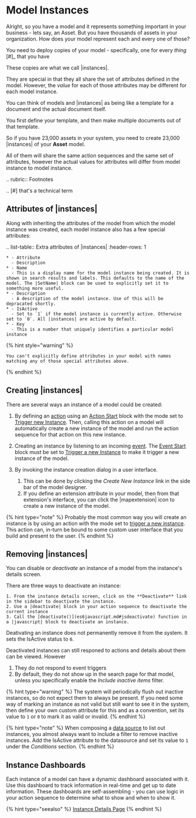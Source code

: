 

# Model Instances
Alright, so you have a model and it represents something important in your business - lets say, an Asset.
But you have thousands of assets in your organization. How does your model represent each and every one of those?

You need to deploy copies of your model - specifically, one for every *thing* [#]_ that you have


These copies are what we call |instances|.

They are special in that they all share the set of attributes defined in the model. However, the *value* for each of those attributes may be different for each model instance.

You can think of models and |instances| as being like a template for a document and the actual document itself.

You first define your template, and then make multiple documents out of that template.

So if you have 23,000 assets in your system, you need to create 23,000 |instances| of your **Asset** model.

All of them will share the same action sequences and the same set of attributes, however the actual values for attributes will differ from model instance to model instance.

.. rubric:: Footnotes

.. [#] that's a technical term

<a name='instanceattrs'></a>

## Attributes of |instances|
Along with inheriting the attributes of the model from which the model instance was created, each model instance also has a few special attributes:

.. list-table:: Extra attributes of |instances|
    :header-rows: 1

    * - Attribute
      - Description
    * - Name
      - This is a display name for the model instance being created. It is shown in search results and labels. This defaults to the name of the model. The |SetName| block can be used to explicitly set it to something more useful.
    * - Description
      - A description of the model instance. Use of this will be depracated shortly.
    * - IsActive
      - Set to `1` if the model instance is currently active. Otherwise set to `0`. All |instances| are active by default.
    * - Key
      - This is a number that uniquely identifies a particular model instance

{% hint style="warning" %}

    You can't explicitly define attributes in your model with names matching any of those special attributes above.

{% endhint %}

## Creating |instances|
There are several ways an instance of a model could be created:

1. By defining an [action](actions) using an [Action Start](actionstart-ref) block with the mode set to [Trigger new Instance](actiontriggernewinstance). Then, calling this action on a model will automatically create a new instance of the model and run the action sequence for that action on this new instance.

2. Creating an instance by listening to an incoming [event](eventhandling). The [Event Start](eventstart-ref) block must be set to [Trigger a new Instance](events.md#eventtriggernewinstance) to make it trigger a new instance of the model.

3. By invoking the instance creation dialog in a user interface.

    1. This can be done by clicking the *Create New Instance* link in the side bar of the model designer.
    2. If you define an extension attribute in your model, then from that extension's interface, you can click the |mapextension| icon to create a new instance of the model.

{% hint type="note" %}
    Probably the most common way you will create an instance is by using an action with the mode set to [trigger a new instance](actiontriggernewinstance). This action can, in-turn be bound to some custom user interface that you build and present to the user. {% endhint %}

<a name='deactivateinstance'></a>

## Removing |instances|
You can disable or *deactivate* an instance of a model from the instance's details screen.

There are three ways to deactivate an instance:

    1. From the instance details screen, click on the **Deactivate** link in the sidebar to deactivate the instance.
    2. Use a |deactivate| block in your action sequence to deactivate the current instance
    3. Call the [deactivate()](es6javascript.md#jsdeactivate) function in a |javascript| block to deactivate an instance.

Deativating an instance does not permanently remove it from the system. It sets the IsActive status to `0`.

Deactivated instances can still responed to actions and details about them can be viewed.
However

1. They do not respond to event triggers
2. By default, they do not show up in the search page for that model, unless you specifically enable the *Include inactive items* filter.

{% hint type="warning" %}
    The system will periodically flush out inactive instances, so do not expect them to always be present. If you need some way of marking an instance as not valid but still want to see it in the system, then define your own custom attribute for this and as a convention, set its value to `1` or `0` to mark it as valid or invalid. {% endhint %}

{% hint type="note" %}
    When composing a [data source](datasources) to list out instances, you almost always want to include a filter to remove inactive instances. Add the IsActive attribute to the datasource and set its value to `1` under the *Conditions* section. {% endhint %}

## Instance Dashboards
Each instance of a model can have a dynamic dashboard associated with it.
Use this dashboard to track information in real-time and get up to date information. These dashboards are self-assembling - you can use logic in your action sequence to determine what to show and when to show it.

{% hint type="seealso" %}
    [Instance Details Page](dynamicuis.md#instancedetailsui) {% endhint %}